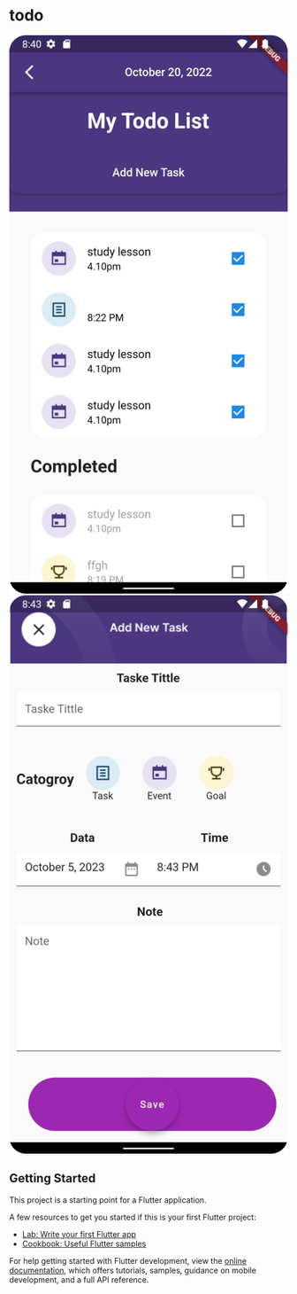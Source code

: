 # todo

![alt text](https://github.com/Hussien657/todo/blob/master/Screenshot_20231005_204110.png)
![alt text](https://github.com/Hussien657/todo/blob/master/Screenshot_20231005_204343.png)
## Getting Started

This project is a starting point for a Flutter application.

A few resources to get you started if this is your first Flutter project:

- [Lab: Write your first Flutter app](https://docs.flutter.dev/get-started/codelab)
- [Cookbook: Useful Flutter samples](https://docs.flutter.dev/cookbook)

For help getting started with Flutter development, view the
[online documentation](https://docs.flutter.dev/), which offers tutorials,
samples, guidance on mobile development, and a full API reference.
